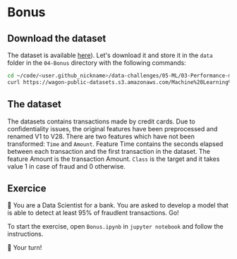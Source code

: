 # Bonus

## Download the dataset

The dataset is available [here](https://wagon-public-datasets.s3.amazonaws.com/Machine%20Learning%20Datasets/ML_creditcard_fraud.csv)). Let's download it and store it in the `data` folder in the `04-Bonus` directory with the following commands:

```bash
cd ~/code/<user.github_nickname>/data-challenges/05-ML/03-Performance-metrics/04-Bonus
curl https://wagon-public-datasets.s3.amazonaws.com/Machine%20Learning%20Datasets/ML_Creditcard_fraud.csv > data/creditcard.csv
```

## The dataset

The datasets contains transactions made by credit cards. Due to confidentiality issues, the original features have been preprocessed and renamed V1 to V28. There are two features which have not been transformed: `Time` and `Amount`. Feature Time contains the seconds elapsed between each transaction and the first transaction in the dataset. The feature Amount is the transaction Amount. `Class` is the target and it takes value 1 in case of fraud and 0 otherwise.

## Exercice

🎯 You are a Data Scientist for a bank. You are asked to develop a model that is able to detect at least 95% of fraudlent transactions. Go!

To start the exercise, open `Bonus.ipynb` in `jupyter notebook` and follow the instructions.

🚀 Your turn!


